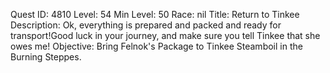 Quest ID: 4810
Level: 54
Min Level: 50
Race: nil
Title: Return to Tinkee
Description: Ok, everything is prepared and packed and ready for transport!Good luck in your journey, and make sure you tell Tinkee that she owes me!
Objective: Bring Felnok's Package to Tinkee Steamboil in the Burning Steppes.
